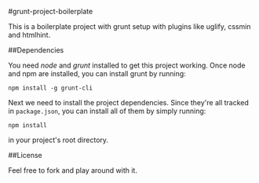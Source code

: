 #grunt-project-boilerplate

This is a boilerplate project with grunt setup with plugins like uglify, cssmin and htmlhint.

##Dependencies

You need *node* and *grunt* installed to get this project working. Once node and npm are installed, you can install grunt by running:

    npm install -g grunt-cli

Next we need to install the project dependencies. Since they're all tracked in ```package.json```, you can install all of them by simply running:

    npm install

in your project's root directory.

##License

Feel free to fork and play around with it.